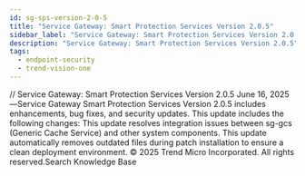 ```yaml
---
id: sg-sps-version-2-0-5
title: "Service Gateway: Smart Protection Services Version 2.0.5"
sidebar_label: "Service Gateway: Smart Protection Services Version 2.0.5"
description: "Service Gateway: Smart Protection Services Version 2.0.5"
tags:
  - endpoint-security
  - trend-vision-one
---
```


/*<![CDATA[*/ $('#title').html($('meta[name=map-description]').attr('content')); /*]]>*/ Service Gateway: Smart Protection Services Version 2.0.5 June 16, 2025—Service Gateway Smart Protection Services Version 2.0.5 includes enhancements, bug fixes, and security updates. This update includes the following changes: This update resolves integration issues between sg-gcs (Generic Cache Service) and other system components. This update automatically removes outdated files during patch installation to ensure a clean deployment environment. © 2025 Trend Micro Incorporated. All rights reserved.Search Knowledge Base